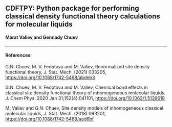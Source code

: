 ## CDFTPY: Python package for performing classical density functional theory calculations for molecular liquids 
#### Marat Valiev and Gennady Chuev
___


#### References:

G.N. Chuev, M. V. Fedotova and M. Valiev,
 Renormalized site density functional theory,
 J. Stat. Mech. (2021) 033205, https://doi.org/10.1088/1742-5468/abdeb3

G.N. Chuev, M. V. Fedotova and M. Valiev,
Chemical bond effects in classical site density 
functional theory of inhomogeneous molecular liquids. 
J. Chem Phys. 2020 Jan 31;152(4):041101,
https://doi.org/10.1063/1.5139619

M. Valiev and G.N. Chuev,
 Site density models of inhomogeneous classical molecular liquids,
 J. Stat. Mech. (2018) 093201,
https://doi.org/10.1088/1742-5468/aad6bf

 
 